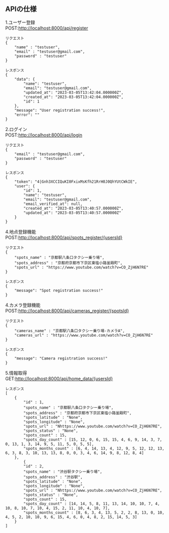## APIの仕様   
1.ユーザー登録  
POST:[http://localhost:8000/api/register](http://localhost:8000/api/register)
```
リクエスト
{
    "name" : "testuser",
    "email" : "testuser@gmail.com",
    "password" : "testuser"
}
```
```
レスポンス
{
    "data": {
        "name": "testuser",
        "email": "testuser@gmail.com",
        "updated_at": "2023-03-05T13:42:04.000000Z",
        "created_at": "2023-03-05T13:42:04.000000Z",
        "id": 1
    },
    "message": "User registration success!",
    "error": ""
}
```
2.ログイン  
POST:[http://localhost:8000/api/login](http://localhost:8000/api/login)
```
リクエスト
{
    "email" : "testuser@gmail.com",
    "password" : "testuser"
}
```
```
レスポンス
{
    "token": "4|Gnh3XCCIQuKI0FxixMsKfh21RrH0J0QhYUtCWkIE",
    "user": {
        "id": 1,
        "name": "testuser",
        "email": "testuser@gmail.com",
        "email_verified_at": null,
        "created_at": "2023-03-05T13:40:57.000000Z",
        "updated_at": "2023-03-05T13:40:57.000000Z"
    }
}
```
4.地点登録機能  
POST:[http://localhost:8000/api/spots_register/{usersId}](http://localhost:8000/api/spots_register/{usersId})
```
リクエスト
{
    "spots_name" : "京都駅八条口タクシー乗り場",
    "spots_address" : "京都府京都市下京区東塩小路釜殿町",
    "spots_url" : "https://www.youtube.com/watch?v=CO_ZjH6N7RE"
}
```
```
レスポンス
{
    "message": "Spot registration success!"
}
```
4.カメラ登録機能  
POST:[http://localhost:8000/api/cameras_register/{spotsId}](http://localhost:8000/api/cameras_register/{spotsId})
```
リクエスト
{
    "cameras_name" : "京都駅八条口タクシー乗り場-カメラA",
    "cameras_url" : "https://www.youtube.com/watch?v=CO_ZjH6N7RE"
}
```
```
レスポンス
{
    "message": "Camera registration success!"
}
```
5.情報取得  
GET:[http://localhost:8000/api/home_data/{usersId}](http://localhost:8000/api/home_data/{usersId})
```
レスポンス
[
    {
        "id" : 1,
        "spots_name" : "京都駅八条口タクシー乗り場",
        "spots_address" : "京都府京都市下京区東塩小路釜殿町",
        "spots_latitude" : "None",
        "spots_longitude" : "None",
        "spots_url" : "Nhttps://www.youtube.com/watch?v=CO_ZjH6N7RE",
        "spots_status" : "None",
        "spots_count" : 15,
        "spots_day_count" : [15, 12, 0, 6, 15, 15, 4, 6, 9, 14, 3, 7, 0, 13, 1, 3, 14, 9, 5, 11, 5, 0, 5, 5],
        "spots_months_count" : [6, 4, 14, 13, 4, 12, 9, 5, 12, 12, 13, 6, 3, 8, 3, 10, 13, 13, 8, 0, 0, 3, 4, 6, 14, 9, 8, 12, 8, 4]
    },
        {
        "id" : 2,
        "spots_name" : "渋谷駅タクシー乗り場",
        "spots_address" : "渋谷駅",
        "spots_latitude" : "None",
        "spots_longitude" : "None",
        "spots_url" : "Nhttps://www.youtube.com/watch?v=CO_ZjH6N7RE",
        "spots_status" : "None",
        "spots_count" : 15,
        "spots_day_count" : [14, 14, 5, 8, 11, 13, 14, 10, 10, 7, 4, 10, 8, 10, 7, 10, 4, 15, 2, 11, 10, 4, 10, 7],
        "spots_months_count" : [8, 6, 3, 4, 13, 5, 2, 2, 8, 13, 0, 10, 4, 5, 2, 10, 10, 9, 6, 15, 4, 6, 0, 4, 8, 2, 15, 14, 5, 3]
    }
]
```

